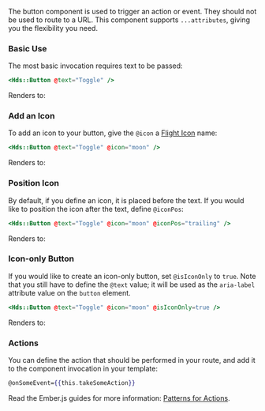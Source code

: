 The button component is used to trigger an action or event. They should not be used to route to a URL. This component supports `...attributes`, giving you the flexibility you need.

### Basic Use

The most basic invocation requires text to be passed:

```hbs
<Hds::Button @text="Toggle" />
```

Renders to:

<div>
  <Hds::Button @text="Toggle" />
</div>

### Add an Icon

To add an icon to your button, give the `@icon` a [Flight Icon](https://flight-hashicorp.vercel.app/) name:

```hbs
<Hds::Button @text="Toggle" @icon="moon" />
```

Renders to:

<div>
  <Hds::Button @text="Toggle" @icon="moon" />
</div>

### Position Icon

By default, if you define an icon, it is placed before the text. If you would like to position the icon after the text, define `@iconPos`:

```hbs
<Hds::Button @text="Toggle" @icon="moon" @iconPos="trailing" />
```

Renders to:

<div>
  <Hds::Button @text="Toggle" @icon="moon" @iconPos="trailing" />
</div>

### Icon-only Button

If you would like to create an icon-only button, set `@isIconOnly` to `true`. Note that you still have to define the `@text` value; it will be used as the `aria-label` attribute value on the `button` element.

```hbs
<Hds::Button @text="Toggle" @icon="moon" @isIconOnly=true />
```

Renders to:

<div>
  <Hds::Button @text="Toggle" @icon="moon" @isIconOnly=true />
</div>

### Actions

You can define the action that should be performed in your route, and add it to the component invocation in your template:

```hbs
@onSomeEvent={{this.takeSomeAction}}
```

Read the Ember.js guides for more information: [Patterns for Actions](https://guides.emberjs.com/release/in-depth-topics/patterns-for-actions/).